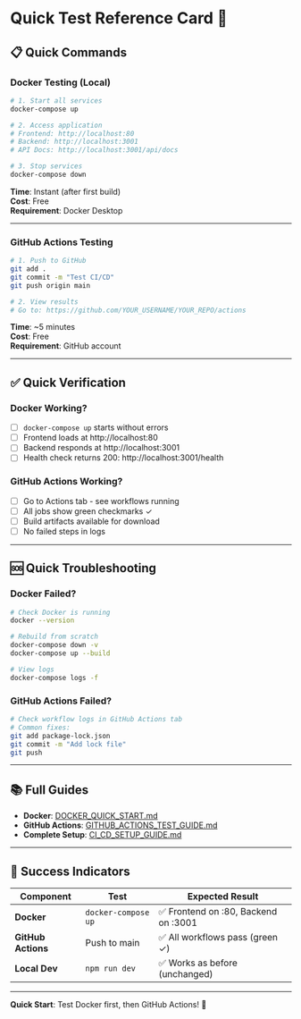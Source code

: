 # Quick Test Reference Card 🚀

## 📋 Quick Commands

### Docker Testing (Local)

```bash
# 1. Start all services
docker-compose up

# 2. Access application
# Frontend: http://localhost:80
# Backend: http://localhost:3001
# API Docs: http://localhost:3001/api/docs

# 3. Stop services
docker-compose down
```

**Time**: Instant (after first build)  
**Cost**: Free  
**Requirement**: Docker Desktop

---

### GitHub Actions Testing

```bash
# 1. Push to GitHub
git add .
git commit -m "Test CI/CD"
git push origin main

# 2. View results
# Go to: https://github.com/YOUR_USERNAME/YOUR_REPO/actions
```

**Time**: ~5 minutes  
**Cost**: Free  
**Requirement**: GitHub account

---

## ✅ Quick Verification

### Docker Working?

- [ ] `docker-compose up` starts without errors
- [ ] Frontend loads at http://localhost:80
- [ ] Backend responds at http://localhost:3001
- [ ] Health check returns 200: http://localhost:3001/health

### GitHub Actions Working?

- [ ] Go to Actions tab - see workflows running
- [ ] All jobs show green checkmarks ✓
- [ ] Build artifacts available for download
- [ ] No failed steps in logs

---

## 🆘 Quick Troubleshooting

### Docker Failed?

```bash
# Check Docker is running
docker --version

# Rebuild from scratch
docker-compose down -v
docker-compose up --build

# View logs
docker-compose logs -f
```

### GitHub Actions Failed?

```bash
# Check workflow logs in GitHub Actions tab
# Common fixes:
git add package-lock.json
git commit -m "Add lock file"
git push
```

---

## 📚 Full Guides

- **Docker**: [DOCKER_QUICK_START.md](./DOCKER_QUICK_START.md)
- **GitHub Actions**: [GITHUB_ACTIONS_TEST_GUIDE.md](./GITHUB_ACTIONS_TEST_GUIDE.md)
- **Complete Setup**: [CI_CD_SETUP_GUIDE.md](./CI_CD_SETUP_GUIDE.md)

---

## 🎯 Success Indicators

| Component | Test | Expected Result |
|-----------|------|-----------------|
| **Docker** | `docker-compose up` | ✅ Frontend on :80, Backend on :3001 |
| **GitHub Actions** | Push to main | ✅ All workflows pass (green ✓) |
| **Local Dev** | `npm run dev` | ✅ Works as before (unchanged) |

---

**Quick Start**: Test Docker first, then GitHub Actions! 🚀
